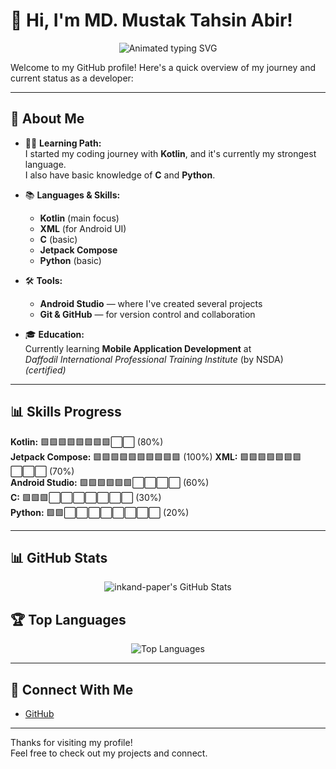 # 👋 Hi, I'm MD. Mustak Tahsin Abir!

<p align="center">
  <img src="https://readme-typing-svg.demolab.com?font=Fira+Code&size=28&pause=1000&color=F7981A&center=true&vCenter=true&width=900&lines=Mobile+App+Developer;Kotlin;Xml;Jetpack Compose;C;Python;Android+Studio+User;Learning+Every+Day!" alt="Animated typing SVG">
</p>

Welcome to my GitHub profile! Here's a quick overview of my journey and current status as a developer:

---

## 🚀 About Me

- 🧑‍💻 **Learning Path:**  
  I started my coding journey with **Kotlin**, and it's currently my strongest language.  
  I also have basic knowledge of **C** and **Python**.

- 📚 **Languages & Skills:**  
  - **Kotlin** (main focus)
  - **XML** (for Android UI)
  - **C** (basic)
  - **Jetpack Compose**
  - **Python** (basic)

- 🛠️ **Tools:**  
  - **Android Studio** — where I've created several projects
  - **Git & GitHub** — for version control and collaboration

- 🎓 **Education:**  
  Currently learning **Mobile Application Development** at  
  *Daffodil International Professional Training Institute* (by NSDA)  
  _(certified)_

---

## 📊 Skills Progress

**Kotlin:** 🟩🟩🟩🟩🟩🟩🟩🟩⬜⬜ (80%)  
**Jetpack Compose:** 🟩🟩🟩🟩🟩🟩🟩🟩🟩🟩 (100%)
**XML:** 🟩🟩🟩🟩🟩🟩🟩⬜⬜⬜ (70%)  
**Android Studio:** 🟩🟩🟩🟩🟩🟩⬜⬜⬜⬜ (60%)  
**C:** 🟩🟩🟩⬜⬜⬜⬜⬜⬜⬜ (30%)  
**Python:** 🟩🟩⬜⬜⬜⬜⬜⬜⬜⬜ (20%)

---

## 📊 GitHub Stats

<p align="center">
  <img src="https://github-readme-stats.vercel.app/api?username=inkand-paper&show_icons=true&theme=radical" alt="inkand-paper's GitHub Stats"/>
</p>


## 🏆 Top Languages

<p align="center">
  <img src="https://github-readme-stats.vercel.app/api/top-langs/?username=inkand-paper&layout=compact&theme=radical" alt="Top Languages"/>
</p>

---

## 🔗 Connect With Me

- [GitHub](https://github.com/inkand-paper)

---

Thanks for visiting my profile!  
Feel free to check out my projects and connect.

